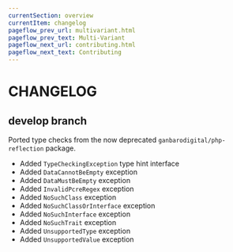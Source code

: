 ```yaml
---
currentSection: overview
currentItem: changelog
pageflow_prev_url: multivariant.html
pageflow_prev_text: Multi-Variant
pageflow_next_url: contributing.html
pageflow_next_text: Contributing
---
```

# CHANGELOG

## develop branch

Ported type checks from the now deprecated `ganbarodigital/php-reflection` package.

- Added `TypeCheckingException` type hint interface
- Added `DataCannotBeEmpty` exception
- Added `DataMustBeEmpty` exception
- Added `InvalidPcreRegex` exception
- Added `NoSuchClass` exception
- Added `NoSuchClassOrInterface` exception
- Added `NoSuchInterface` exception
- Added `NoSuchTrait` exception
- Added `UnsupportedType` exception
- Added `UnsupportedValue` exception
